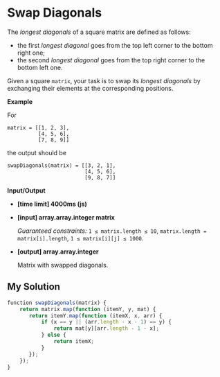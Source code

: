 # Swap Diagonals
﻿The _longest diagonals_ of a square matrix are defined as follows:

*   the first _longest diagonal_ goes from the top left corner to the bottom right one;
*   the second _longest diagonal_ goes from the top right corner to the bottom left one.

Given a square `matrix`, your task is to swap its _longest diagonals_ by exchanging their elements at the corresponding positions.

**Example**

For

```
matrix = [[1, 2, 3],
          [4, 5, 6],
          [7, 8, 9]]

```

the output should be

```
swapDiagonals(matrix) = [[3, 2, 1],
                         [4, 5, 6],
                         [9, 8, 7]]

```

**Input/Output**

*   **[time limit] 4000ms (js)**

*   **[input] array.array.integer matrix**

    _Guaranteed constraints:_
    `1 ≤ matrix.length ≤ 10`,
    `matrix.length = matrix[i].length`,
    `1 ≤ matrix[i][j] ≤ 1000`.

*   **[output] array.array.integer**

    Matrix with swapped diagonals.


## My Solution
```javascript
﻿function swapDiagonals(matrix) {
    return matrix.map(function (itemY, y, mat) {
       return itemY.map(function (itemX, x, arr) {
           if (x == y || (arr.length - x - 1) == y) {
               return mat[y][arr.length - 1 - x];
           } else {
               return itemX;
           }
       });
    });
}
​
```
